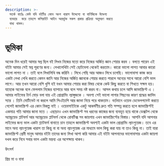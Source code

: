```yaml
---
description: >-
  সতর্ক বার্তাঃ কেউ যদি বইটির কোন অংশ খারাপ উদ্দেশ্যে বা বাণিজ্যিক উদ্দেশ্য
  ব্যবহার  করে তাহলে কপিরাইট আইন অন্তর্ভুক্ত সকল প্রকার প্রক্রিয়া অনুসরণ করতে
  বাধ্য থাকব।
---
```


# ভূমিকা

অনেক দিন ধরেই আমার স্বপ্ন ছিল বই লিখব নিজের মতো করে নিজের অর্জিত জ্ঞান শেয়ার করব । বলতে পারেন এই বইটা আমার সেই স্বপ্ন পূরণের জন্য। লেখালেখিটা সেই ছোটবেলা থেকেই করতাম। কারো ভালো লাগত আবার কারো ভালো লাগত না । তাই বলে লিখালিখি বন্ধ করিনি । লিখে গেছি আর আজও লিখে চলেছি। ভালোবাসা কাজ করে একটা লেখা লেখি করতে কেমন জানি আর নিজের অর্জিত জ্ঞানকে শেয়ার করতে পারলে অন্যের সাথে আরো বেশি ভাল লাগে। আর তখন আরো বেশি খুশি হই যখন আমার শেয়ার করা বিষয় থেকে কেউ কিছু করতে বা শিখতে সক্ষম হয়। যাহোক অনেক বলে ফেললাম নিজের ব্যাপারে আর বলে সময় নষ্ট করব না। আসল কথায় চলে আসি জাভাস্ক্রিপ্ট এ । আমার লাইফের টার্ন মোড় বলা যায় এই প্রোগ্রামিং ল্যাঙ্গুজকে । অবশ্য সেই ভালো লাগার পিছনের কারণ শ্রদ্ধেয় জাদিদ স্যার । তিনি মোটিভেট না করলে আমি পিএইচপি আর জাভা নিয়ে পরে থাকতাম। বর্তমানে ওয়েভ ডেভেলপমেন্ট করতে গেলেই জাভাস্ক্রিপ্ট এর কোন বিকল্প নাই । ওয়েবসাইটকে একটু আকর্ষণীয় দ্রুত গতি সম্পন্ন করতে হলে জাভাস্ক্রিপ্টই একমাত্র গতি আমার জানা মতে । এছাড়াও এখন জাভাস্ক্রিপ্ট সব ধরনের কাজের জন্য ব্যবহৃত হয়ে থাকে ডেক্সটপ থেকে অ্যান্ড্রয়েড প্লাটফর্ম আর অ্যান্ড্রয়েড প্লাটফর্ম থেকে রোবটিক্স সব জায়গায় এখন জাভাস্ক্রিপ্টের বিস্তার। আপনি যদি আপনার লাইফের জন্য ভাল একটা প্ল্যাটফর্ম বানাতে চান তাহলে জাভাস্ক্রিপ্ট অবশ্যই একটা ভাল প্রোগ্রামিং ল্যাংগুয়েজ। তবে এর মানে অন্য ল্যাংগুয়েজ খারাপ তা কিন্তু না বা অন্য ল্যাংগুয়েজ এর মাধ্যমে ভাল কিছু করা যায় না তাও কিন্তু না। তাই যারা জাভাস্ক্রিপ্ট প্রেমী মানুষ আমার বইটা তাদের জন্য লিখা আশা করি আমার এই বইটা আপনাদের ভালোবাসার একটা জায়গা দখল করে নিবে সবার ভাল একটা মন্তব্য এর অপেক্ষায় থাকব।&#x20;

উৎসর্গ&#x20;

প্রিয় মা ও বাবা
